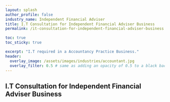 ```yaml
---
layout: splash 
author_profile: false 
industry_name: Independent Financial Adviser
title: I.T Consultation for Independent Financial Adviser Business
permalink: /it-consultation-for-independent-financial-adviser-business

toc: true
toc_sticky: true

excerpt: "I.T required in a Accountancy Practice Business."
header:
  overlay_image: /assets/images/industries/accountant.jpg
  overlay_filter: 0.5 # same as adding an opacity of 0.5 to a black background
---
```


## I.T Consultation for Independent Financial Adviser Business